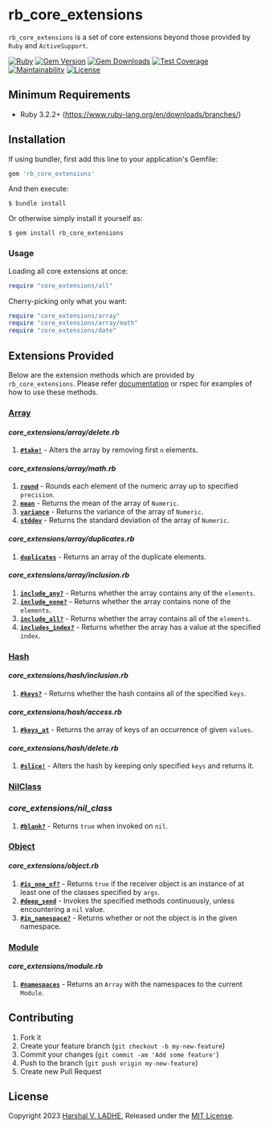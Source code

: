# rb_core_extensions

`rb_core_extensions` is a set of core extensions beyond those provided by `Ruby` and `ActiveSupport`.

[![Ruby](https://github.com/shivam091/core_extensions/actions/workflows/main.yml/badge.svg)](https://github.com/shivam091/rb_core_extensions/actions/workflows/main.yml)
[![Gem Version](https://badge.fury.io/rb/rb_core_extensions.svg)](https://badge.fury.io/rb/rb_core_extensions)
[![Gem Downloads](https://img.shields.io/gem/dt/rb_core_extensions.svg)](http://rubygems.org/gems/rb_core_extensions)
[![Test Coverage](https://api.codeclimate.com/v1/badges/592b82a5336ee551a8f1/test_coverage)](https://codeclimate.com/github/shivam091/core_extensions/test_coverage)
[![Maintainability](https://api.codeclimate.com/v1/badges/592b82a5336ee551a8f1/maintainability)](https://codeclimate.com/github/shivam091/core_extensions/maintainability)
[![License](https://img.shields.io/badge/License-MIT-blue.svg)](https://github.com/shivam091/core_extensions/blob/main/LICENSE.txt)

## Minimum Requirements

* Ruby 3.2.2+ (https://www.ruby-lang.org/en/downloads/branches/)

## Installation

If using bundler, first add this line to your application's Gemfile:

```ruby
gem 'rb_core_extensions'
```

And then execute:

`$ bundle install`

Or otherwise simply install it yourself as:

`$ gem install rb_core_extensions`

### Usage

Loading all core extensions at once:

```ruby
require "core_extensions/all"
```

Cherry-picking only what you want:

```ruby
require "core_extensions/array"
require "core_extensions/array/math"
require "core_extensions/date"
```

## Extensions Provided

Below are the extension methods which are provided by `rb_core_extensions`. Please refer [documentation](https://shivam091.github.io/core_extensions) or rspec for examples of how to use these methods.

### [Array](https://shivam091.github.io/core_extensions/Array.html)

#### ***core_extensions/array/delete.rb***
1. **[`#take!`](https://shivam091.github.io/core_extensions/Array.html#method-i-take-21)** - Alters the array by removing first `n` elements.

#### ***core_extensions/array/math.rb***
1. **[`round`](https://shivam091.github.io/core_extensions/Array.html#method-i-round)** - Rounds each element of the numeric array up to specified `precision`.
2. **[`mean`](https://shivam091.github.io/core_extensions/Array.html#method-i-mean)** - Returns the mean of the array of `Numeric`.
3. **[`variance`](https://shivam091.github.io/core_extensions/Array.html#method-i-variance)** - Returns the variance of the array of `Numeric`.
4. **[`stddev`](https://shivam091.github.io/core_extensions/Array.html#method-i-stddev)** - Returns the standard deviation of the array of `Numeric`.

#### ***core_extensions/array/duplicates.rb***
1. **[`duplicates`](https://shivam091.github.io/core_extensions/Array.html#method-i-duplicates)** - Returns an array of the duplicate elements.

#### ***core_extensions/array/inclusion.rb***
1. **[`include_any?`](https://shivam091.github.io/core_extensions/Array.html#method-i-include_any-3F)** - Returns whether the array contains any of the `elements`.
2. **[`include_none?`](https://shivam091.github.io/core_extensions/Array.html#method-i-include_none-3F)** - Returns whether the array contains none of the `elements`.
3. **[`include_all?`](https://shivam091.github.io/core_extensions/Array.html#method-i-include_all-3F)** - Returns whether the array contains all of the `elements`.
4. **[`includes_index?`](https://shivam091.github.io/core_extensions/Array.html#method-i-includes_index-3F)** - Returns whether the array has a value at the specified `index`.

### [Hash](https://shivam091.github.io/core_extensions/Hash.html)

#### ***core_extensions/hash/inclusion.rb***
1. **[`#keys?`](https://shivam091.github.io/core_extensions/Hash.html#method-i-keys-3F)** - Returns whether the hash contains all of the specified `keys`.
#### ***core_extensions/hash/access.rb***
1. **[`#keys_at`](https://shivam091.github.io/core_extensions/Hash.html#method-i-keys_at)** - Returns the array of keys of an occurrence of given `values`.
#### ***core_extensions/hash/delete.rb***
1. **[`#slice!`](https://shivam091.github.io/core_extensions/Hash.html#method-i-slice-21)** - Alters the hash by keeping only specified `keys` and returns it.

### [NilClass](https://shivam091.github.io/core_extensions/NilClass.html)

### ***core_extensions/nil_class***
1. **[`#blank?`](https://shivam091.github.io/core_extensions/NilClass.html#method-i-blank-3F)** - Returns `true` when invoked on `nil`.

### [Object](https://shivam091.github.io/core_extensions/Object.html)

#### ***core_extensions/object.rb***
1. **[`#is_one_of?`](https://shivam091.github.io/core_extensions/Object.html#method-i-is_one_of-3F)** - Returns `true` if the receiver object is an instance of at least one of the classes specified by `args`.
2. **[`#deep_send`](https://shivam091.github.io/core_extensions/Object.html#method-i-deep_send)** - Invokes the specified methods continuously, unless encountering a `nil` value.
3. **[`#in_namespace?`](https://shivam091.github.io/core_extensions/Object.html#method-i-in_namespace-3F)** - Returns whether or not the object is in the given namespace.

### [Module](https://shivam091.github.io/core_extensions/Module.html)

#### ***core_extensions/module.rb***
1. **[`#namespaces`](https://shivam091.github.io/core_extensions/Module.html#method-i-namespaces)** - Returns an `Array` with the namespaces to the current `Module`.

## Contributing

1. Fork it
2. Create your feature branch (`git checkout -b my-new-feature`)
3. Commit your changes (`git commit -am 'Add some feature'`)
4. Push to the branch (`git push origin my-new-feature`)
5. Create new Pull Request

## License

Copyright 2023 [Harshal V. LADHE](https://github.com/shivam091), Released under the [MIT License](http://opensource.org/licenses/MIT).
